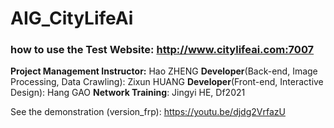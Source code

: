 # AIG_CityLifeAi

### how to use the Test Website: http://www.citylifeai.com:7007
**Project Management Instructor:** Hao ZHENG
**Developer**(Back-end, Image Processing, Data Crawling): Zixun HUANG
**Developer**(Front-end, Interactive Design): Hang GAO
**Network Training**: Jingyi HE, Df2021

See the demonstration (version_frp): https://youtu.be/djdg2VrfazU
